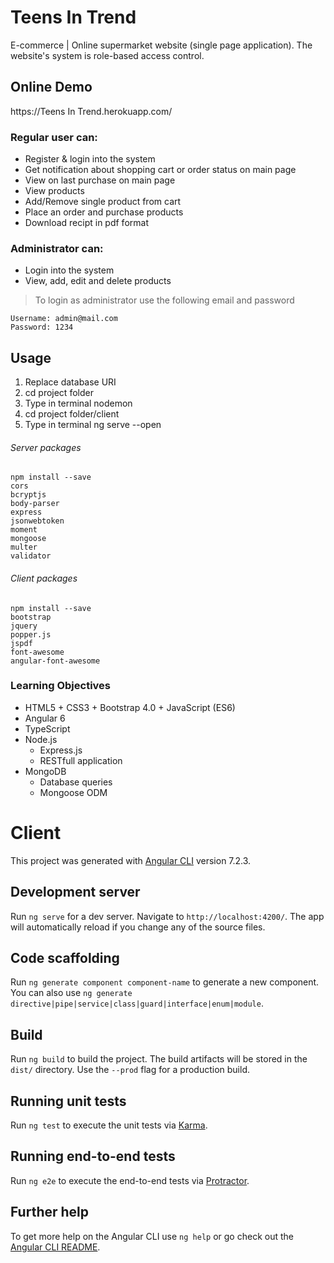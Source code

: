 # Teens In Trend
E-commerce | Online supermarket website (single page application). The website's system is role-based access control.

## Online Demo
https://Teens In Trend.herokuapp.com/

### Regular user can:
- Register & login into the system
- Get notification about shopping cart or order status on main page
- View on last purchase on main page 
- View products
- Add/Remove single product from cart
- Place an order and purchase products
- Download recipt in pdf format

### Administrator can:
- Login into the system
- View, add, edit and delete products

> To login as administrator use the following email and password

    Username: admin@mail.com
    Password: 1234

## Usage
1. Replace database URI
2. cd project folder
3. Type in terminal nodemon
4. cd project folder/client
5. Type in terminal ng serve --open

###### Server packages

```
npm install --save
cors
bcryptjs
body-parser
express
jsonwebtoken
moment
mongoose
multer
validator
```

###### Client packages

```
npm install --save
bootstrap
jquery
popper.js
jspdf
font-awesome
angular-font-awesome
```

### Learning Objectives
- HTML5 + CSS3 + Bootstrap 4.0 + JavaScript (ES6)
- Angular 6
- TypeScript
- Node.js
	* Express.js
	* RESTfull application
- MongoDB
	* Database queries
	* Mongoose ODM
 
 # Client

This project was generated with [Angular CLI](https://github.com/angular/angular-cli) version 7.2.3.

## Development server

Run `ng serve` for a dev server. Navigate to `http://localhost:4200/`. The app will automatically reload if you change any of the source files.

## Code scaffolding

Run `ng generate component component-name` to generate a new component. You can also use `ng generate directive|pipe|service|class|guard|interface|enum|module`.

## Build

Run `ng build` to build the project. The build artifacts will be stored in the `dist/` directory. Use the `--prod` flag for a production build.

## Running unit tests

Run `ng test` to execute the unit tests via [Karma](https://karma-runner.github.io).

## Running end-to-end tests

Run `ng e2e` to execute the end-to-end tests via [Protractor](http://www.protractortest.org/).

## Further help

To get more help on the Angular CLI use `ng help` or go check out the [Angular CLI README](https://github.com/angular/angular-cli/blob/master/README.md).

